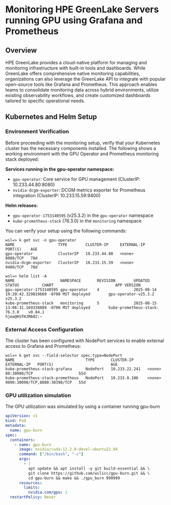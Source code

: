 # Monitoring HPE GreenLake Servers running GPU using Grafana and Prometheus


## Overview
HPE GreenLake provides a cloud-native platform for managing and monitoring infrastructure with built-in tools and dashboards. While GreenLake offers comprehensive native monitoring capabilities, organizations can also leverage the GreenLake API to integrate with popular open-source tools like Grafana and Prometheus. This approach enables teams to consolidate monitoring data across hybrid environments, utilize existing observability workflows, and create customized dashboards tailored to specific operational needs.


## Kubernetes and Helm Setup
### Environment Verification

Before proceeding with the monitoring setup, verify that your Kubernetes cluster has the necessary components installed. The following shows a working environment with the GPU Operator and Prometheus monitoring stack deployed:

**Services running in the gpu-operator namespace:**
- `gpu-operator`: Core service for GPU management (ClusterIP: 10.233.44.80:8080)
- `nvidia-dcgm-exporter`: DCGM metrics exporter for Prometheus integration (ClusterIP: 10.233.15.59:9400)

**Helm releases:**
- `gpu-operator-1753140595` (v25.3.2) in the `gpu-operator` namespace
- `kube-prometheus-stack` (76.3.0) in the `monitoring` namespace

You can verify your setup using the following commands:

```
wsl=> k get svc -n gpu-operator 
NAME                   TYPE        CLUSTER-IP     EXTERNAL-IP   PORT(S)    AGE
gpu-operator           ClusterIP   10.233.44.80   <none>        8080/TCP   78d
nvidia-dcgm-exporter   ClusterIP   10.233.15.59   <none>        9400/TCP   78d

wsl=> helm list -A
NAME                    NAMESPACE       REVISION        UPDATED                                 STATUS          CHART                           APP VERSION
gpu-operator-1753140595 gpu-operator    4               2025-08-14 19:20:42.329819669 -0700 MST deployed        gpu-operator-v25.3.2            v25.3.2    
kube-prometheus-stack   monitoring      5               2025-08-15 13:06:31.169338089 -0700 MST deployed        kube-prometheus-stack-76.3.0    v0.84.1    
hjma@HSTHJMA02:~
```

### External Access Configuration
The cluster has been configured with NodePort services to enable external access to Grafana and Prometheus:
```
wsl=> k get svc --field-selector spec.type=NodePort
NAME                               TYPE       CLUSTER-IP      EXTERNAL-IP   PORT(S)                         AGE
kube-prometheus-stack-grafana      NodePort   10.233.22.241   <none>        80:30080/TCP                    55d
kube-prometheus-stack-prometheus   NodePort   10.233.8.106    <none>        9090:30090/TCP,8080:30398/TCP   55d
```

### GPU utilization simulation
The GPU utilization was simulated by using a container running gpu-burn 
``` yaml
apiVersion: v1
kind: Pod
metadata:
  name: gpu-burn
spec:
  containers:
    - name: gpu-burn
      image: nvidia/cuda:12.2.0-devel-ubuntu22.04 
      command: ["/bin/bash", "-c"]
      args:
        - |
          apt update && apt install -y git build-essential && \
          git clone https://github.com/wilicc/gpu-burn.git && \
          cd gpu-burn && make && ./gpu_burn 999999 
      resources:
        limits:
          nvidia.com/gpu: 1
  restartPolicy: Never
```